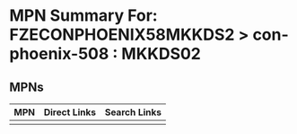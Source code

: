 



# MPN Summary For: FZECONPHOENIX58MKKDS2 > con-phoenix-508 : MKKDS02

## MPNs
  

|MPN|Direct Links|Search Links|
| :--- | :--- | :--- |
||||

